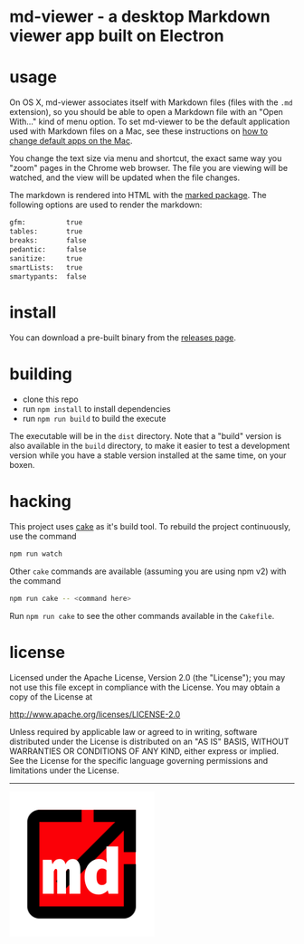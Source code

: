 md-viewer - a desktop Markdown viewer app built on Electron
================================================================================

usage
================================================================================

On OS X, md-viewer associates itself with Markdown files (files with the `.md`
extension), so you should be able to open a Markdown file with an "Open With..."
kind of menu option.  To set md-viewer to be the default application used with
Markdown files on a Mac, see these instructions on
[how to change default apps on the Mac](http://www.imore.com/how-change-default-apps-os-x).

You change the text size via menu and shortcut, the exact same way you
"zoom" pages in the Chrome web browser.  The file you are viewing will
be watched, and the view will be updated when the file changes.

The markdown is rendered into HTML with the
[marked package](https://www.npmjs.com/package/marked).  The following options
are used to render the markdown:

    gfm:          true
    tables:       true
    breaks:       false
    pedantic:     false
    sanitize:     true
    smartLists:   true
    smartypants:  false


install
================================================================================

You can download a pre-built binary from the
[releases page](https://github.com/pmuellr/md-viewer/releases).


building
================================================================================

* clone this repo
* run `npm install` to install dependencies
* run `npm run build` to build the execute

The executable will be in the `dist` directory.  Note that a "build" version
is also available in the `build` directory, to make it easier to test a
development version while you have a stable version installed at the same time,
on your boxen.


hacking
================================================================================

This project uses [cake](http://coffeescript.org/#cake) as it's
build tool.  To rebuild the project continuously, use the command

```bash
npm run watch
```

Other `cake` commands are available (assuming you are using npm v2) with
the command

```bash
npm run cake -- <command here>
```

Run `npm run cake` to see the other commands available in the `Cakefile`.


license
================================================================================

Licensed under the Apache License, Version 2.0 (the "License");
you may not use this file except in compliance with the License.
You may obtain a copy of the License at

<http://www.apache.org/licenses/LICENSE-2.0>

Unless required by applicable law or agreed to in writing, software
distributed under the License is distributed on an "AS IS" BASIS,
WITHOUT WARRANTIES OR CONDITIONS OF ANY KIND, either express or implied.
See the License for the specific language governing permissions and
limitations under the License.


--------------------------------------------------------------------------------

<img width="256" src="www/images/md-viewer.png">

